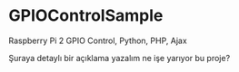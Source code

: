 # GPIOControlSample
Raspberry Pi 2 GPIO Control, Python, PHP, Ajax

Şuraya detaylı bir açıklama yazalım ne işe yarıyor bu proje?
